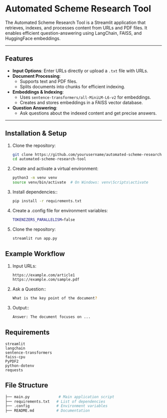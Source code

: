 # Automated Scheme Research Tool

The Automated Scheme Research Tool is a Streamlit application that retrieves, indexes, and processes content from URLs and PDF files. It enables efficient question-answering using LangChain, FAISS, and HuggingFace embeddings.

---

## Features

- **Input Options**: Enter URLs directly or upload a `.txt` file with URLs.
- **Document Processing**: 
  - Supports text and PDF files.
  - Splits documents into chunks for efficient indexing.
- **Embeddings & Indexing**: 
  - Uses `sentence-transformers/all-MiniLM-L6-v2` for embeddings.
  - Creates and stores embeddings in a FAISS vector database.
- **Question Answering**: 
  - Ask questions about the indexed content and get precise answers.

---

## Installation & Setup

1. Clone the repository:
   ```bash
   git clone https://github.com/yourusername/automated-scheme-research-tool.git
   cd automated-scheme-research-tool
2. Create and activate a virtual environment:
   ```bash
   python3 -m venv venv
   source venv/bin/activate  # On Windows: venv\Scripts\activate
3. Install dependencies::
   ```bash
   pip install -r requirements.txt
4. Create a .config file for environment variables:
   ```bash
   TOKENIZERS_PARALLELISM=false
1. Clone the repository:
   ```bash
   streamlit run app.py

## Example Workflow

1. Input URLs:
   ```bash
   https://example.com/article1
   https://example.com/sample.pdf
2. Ask a Question::
   ```bash
   What is the key point of the document?

3. Output::
   ```bash
   Answer: The document focuses on ...

## Requirements
    streamlit
    langchain
    sentence-transformers
    faiss-cpu
    PyPDF2
    python-dotenv
    requests
## File Structure
```bash
├── main.py             # Main application script
├── requirements.txt   # List of dependencies
├── .config            # Environment variables
├── README.md          # Documentation







  
   

   




